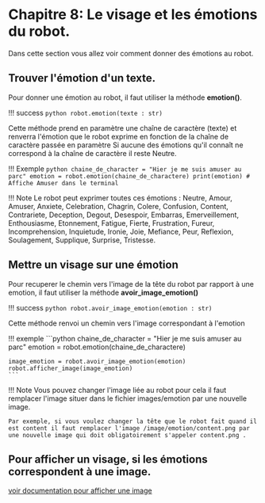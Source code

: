 # Chapitre 8: Le visage et les émotions du robot.

Dans cette section vous allez voir comment donner des émotions au robot.

## Trouver l'émotion d'un texte.

Pour donner une émotion au robot, il faut utiliser la méthode **emotion()**.

!!! success
    ```python
    robot.emotion(texte : str)
    ```

Cette méthode prend en paramètre une chaîne de caractère (texte) et renverra l'émotion que le robot exprime en fonction de la chaîne de caractère passée en paramètre
Si aucune des émotions qu'il connaît ne correspond à la chaîne de caractère il reste Neutre.

!!! Exemple
    ```python
    chaine_de_character = "Hier je me suis amuser au parc"
    emotion = robot.emotion(chaine_de_charactere)
    print(emotion) # Affiche Amuser dans le terminal
    ```

!!! Note
    Le robot peut exprimer toutes ces émotions :
    Neutre, Amour, Amuser, Anxiete, Celebration, Chagrin, Colere, Confusion, Content, Contrariete, Deception, Degout, Desespoir, Embarras, Emerveillement, Enthousiasme, Etonnement, Fatigue, Fierte, Frustration, Fureur, Incomprehension, Inquietude, Ironie, Joie, Mefiance, Peur, Reflexion, Soulagement, Supplique, Surprise, Tristesse.

## Mettre un visage sur une émotion

Pour recuperer le chemin vers l'image de la tête du robot par rapport à une emotion, il faut utiliser la méthode **avoir_image_emotion()**

!!! success
    ```python
    robot.avoir_image_emotion(emotion : str)
    ```

Cette méthode renvoi un chemin vers l'image correspondant à l'emotion

!!! exemple
    ```python
    chaine_de_character = "Hier je me suis amuser au parc"
    emotion = robot.emotion(chaine_de_charactere)
    
    image_emotion = robot.avoir_image_emotion(emotion)
    robot.afficher_image(image_emotion)
    ```

!!! Note
    Vous pouvez changer l'image liée au robot pour cela il faut remplacer l'image situer dans le fichier images/emotion par une nouvelle image.
    
    Par exemple, si vous voulez changer la tête que le robot fait quand il est content il faut remplacer l'image /image/emotion/content.png par une nouvelle image qui doit obligatoirement s'appeler content.png .

## Pour afficher un visage, si les émotions correspondent à une image.

[voir documentation pour afficher une image](/chap4)